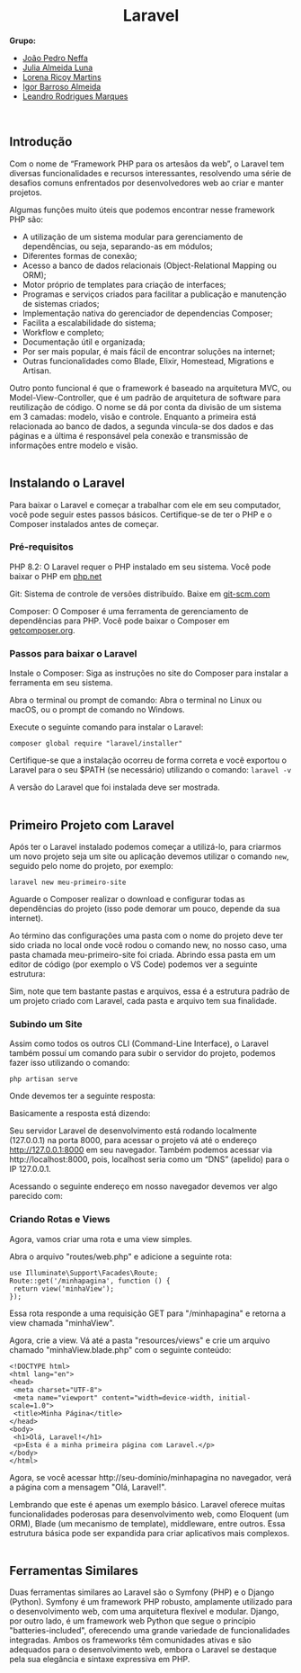 <h1 align="center"><b>Laravel</b></h1>

<b>Grupo:</b>
* [João Pedro Neffa](https://github.com/neffahr)
* [Julia Almeida Luna](https://github.com/Julialunna)
* [Lorena Ricoy Martins](https://github.com/lorenaricoy)
* [Igor Barroso Almeida](https://github.com/IgorBarrosoAlmeida)
* [Leandro Rodrigues Marques](https://github.com/leandro-rodrigueds)
<br>

## Introdução

Com o nome de “Framework PHP para os artesãos da web”, o Laravel tem diversas funcionalidades e 
recursos interessantes, resolvendo uma série de desafios comuns enfrentados por desenvolvedores 
web ao criar e manter projetos.

Algumas funções muito úteis que podemos encontrar nesse framework PHP são:
* A utilização de um sistema modular para gerenciamento de dependências, ou seja, separando-as em módulos;
* Diferentes formas de conexão;
* Acesso a banco de dados relacionais (Object-Relational Mapping ou ORM);
* Motor próprio de templates para criação de interfaces;
* Programas e serviços criados para facilitar a publicação e manutenção de sistemas criados;
* Implementação nativa do gerenciador de dependencias Composer;
* Facilita a escalabilidade do sistema;
* Workflow e completo;
* Documentação útil e organizada;
* Por ser mais popular, é mais fácil de encontrar soluções na internet;
* Outras funcionalidades como Blade, Elixir, Homestead, Migrations e Artisan.

Outro ponto funcional é que o framework é baseado na arquitetura MVC, ou Model-View-Controller, 
que é um padrão de arquitetura de software para reutilização de código. O nome se dá por conta 
da divisão de um sistema em 3 camadas: modelo, visão e controle. Enquanto a primeira está 
relacionada ao banco de dados, a segunda vincula-se dos dados e das páginas e a última é responsável 
pela conexão e transmissão de informações entre modelo e visão.
<br><br>

## Instalando o Laravel

Para baixar o Laravel e começar a trabalhar com ele em seu computador, você pode seguir estes passos básicos. 
Certifique-se de ter o PHP e o Composer instalados antes de começar.

### Pré-requisitos
PHP 8.2: O Laravel requer o PHP instalado em seu sistema. Você pode baixar o PHP em [php.net](https://www.php.net)

Git: Sistema de controle de versões distribuído. Baixe em [git-scm.com](https://git-scm.com)

Composer: O Composer é uma ferramenta de gerenciamento de dependências para PHP. Você pode baixar o Composer em [getcomposer.org](https://getcomposer.org).

### Passos para baixar o Laravel
Instale o Composer:
Siga as instruções no site do Composer para instalar a ferramenta em seu sistema.

Abra o terminal ou prompt de comando: Abra o terminal no Linux ou macOS, ou o prompt de comando no Windows.

Execute o seguinte comando para instalar o Laravel:

<code>composer global require "laravel/installer"</code>

Certifique-se que a instalação ocorreu de forma correta e você exportou o Laravel para o seu $PATH (se necessário) utilizando o comando:
 <code>laravel -v</code>
 
A versão do Laravel que foi instalada deve ser mostrada.
<br><br>

## Primeiro Projeto com Laravel

Após ter o Laravel instalado podemos começar a utilizá-lo, para criarmos um novo projeto seja
um site ou aplicação devemos utilizar o comando <code>new</code>, seguido pelo nome do projeto, por exemplo:

<code>laravel new meu-primeiro-site</code>

Aguarde o Composer realizar o download e configurar todas as dependências do projeto (isso pode demorar um pouco, depende da sua internet).

Ao término das configurações uma pasta com o nome do projeto deve ter sido criada no local 
onde você rodou o comando new, no nosso caso, uma pasta chamada meu-primeiro-site foi criada. 
Abrindo essa pasta em um editor de código (por exemplo o VS Code) podemos ver a seguinte estrutura:

Sim, note que tem bastante pastas e arquivos, essa é a estrutura padrão de um projeto criado com 
Laravel, cada pasta e arquivo tem sua finalidade.

### Subindo um Site

Assim como todos os outros CLI (Command-Line Interface), o Laravel também possuí um comando para 
subir o servidor do projeto, podemos fazer isso utilizando o comando:

<code>php artisan serve</code>

Onde devemos ter a seguinte resposta:

Basicamente a resposta está dizendo:

Seu servidor Laravel de desenvolvimento está rodando localmente (127.0.0.1) na porta 8000, para 
acessar o projeto vá até o endereço http://127.0.0.1:8000 em seu navegador.
Também podemos acessar via http://localhost:8000, pois, localhost seria como um “DNS” (apelido) para o IP 127.0.0.1.

Acessando o seguinte endereço em nosso navegador devemos ver algo parecido com:

### Criando Rotas e Views
Agora, vamos criar uma rota e uma view simples.

Abra o arquivo "routes/web.php" e adicione a seguinte rota:

<pre><code>use Illuminate\Support\Facades\Route;
Route::get('/minhapagina', function () {
 return view('minhaView');
});
</code></pre>

Essa rota responde a uma requisição GET para "/minhapagina" e retorna a view chamada "minhaView".

Agora, crie a view. Vá até a pasta "resources/views" e crie um arquivo chamado "minhaView.blade.php" com o seguinte conteúdo:

```
<!DOCTYPE html>
<html lang="en">
<head>
 <meta charset="UTF-8">
 <meta name="viewport" content="width=device-width, initial-scale=1.0">
 <title>Minha Página</title>
</head>
<body>
 <h1>Olá, Laravel!</h1>
 <p>Esta é a minha primeira página com Laravel.</p>
</body>
</html>
```

Agora, se você acessar http://seu-domínio/minhapagina no navegador, verá a página com a mensagem "Olá, Laravel!".

Lembrando que este é apenas um exemplo básico. Laravel oferece muitas funcionalidades poderosas
para desenvolvimento web, como Eloquent (um ORM), Blade (um mecanismo de template), middleware,
entre outros. Essa estrutura básica pode ser expandida para criar aplicativos mais complexos.
<br><br>
      
## Ferramentas Similares

Duas ferramentas similares ao Laravel são o Symfony (PHP) e o Django (Python). Symfony é um
framework PHP robusto, amplamente utilizado para o desenvolvimento web, com uma arquitetura 
flexível e modular. Django, por outro lado, é um framework web Python que segue o princípio 
"batteries-included", oferecendo uma grande variedade de funcionalidades integradas. Ambos os 
frameworks têm comunidades ativas e são adequados para o desenvolvimento web, embora o Laravel 
se destaque pela sua elegância e sintaxe expressiva em PHP.
